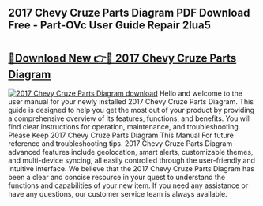## 2017 Chevy Cruze Parts Diagram PDF Download Free - Part-OVc User Guide Repair 2lua5

# <h2><a href="http://dfsu2z.blite.top/?on=2017+Chevy+Cruze+Parts+Diagram">🔗Download New 👉🔴 2017 Chevy Cruze Parts Diagram</a></h2>

[![2017 Chevy Cruze Parts Diagram download](https://i.imgur.com/lujVjoI.png)](http://dfsu2z.blite.top/?on=2017+Chevy+Cruze+Parts+Diagram)
Hello and welcome to the user manual for your newly installed 2017 Chevy Cruze Parts Diagram. This guide is designed to help you get the most out of your product by providing a comprehensive overview of its features, functions, and benefits. You will find clear instructions for operation, maintenance, and troubleshooting. Please Keep 2017 Chevy Cruze Parts Diagram This Manual For future reference and troubleshooting tips. 2017 Chevy Cruze Parts Diagram advanced features include geolocation, smart alerts, customizable themes, and multi-device syncing, all easily controlled through the user-friendly and intuitive interface. We believe that the 2017 Chevy Cruze Parts Diagram has been a clear and concise resource in your quest to understand the functions and capabilities of your new item. If you need any assistance or have any questions, our customer service team is always available.

